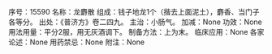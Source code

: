 序号：15590
名称：龙麝散
组成：钱子地龙1个（揩去上面泥土），麝香、当门子各等分。
出处：《普济方》卷二四九。
主治：小肠气。
加减：None
功效：None
用法用量：平分2服，用无灰酒调下。
制备方法：上为末。
临床应用：None
各家论述：None
用药禁忌：None
附注：None
